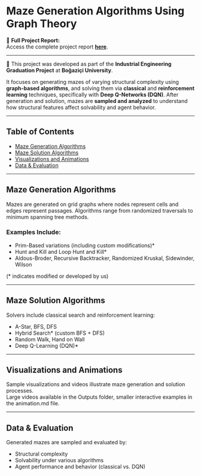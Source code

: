 # Maze Generation Algorithms Using Graph Theory

📄 **Full Project Report:**  
Access the complete project report **[here](#)**.

---

📌 This project was developed as part of the **Industrial Engineering Graduation Project** at **Boğaziçi University**.

It focuses on generating mazes of varying structural complexity using **graph-based algorithms**, and solving them via **classical** and **reinforcement learning** techniques, specifically with **Deep Q-Networks (DQN)**. After generation and solution, mazes are **sampled and analyzed** to understand how structural features affect solvability and agent behavior.

---

## Table of Contents

- [Maze Generation Algorithms](#maze-generation-algorithms)  
- [Maze Solution Algorithms](#maze-solution-algorithms)  
- [Visualizations and Animations](#visualizations-and-animations)  
- [Data & Evaluation](#data--evaluation)

---

## Maze Generation Algorithms

Mazes are generated on grid graphs where nodes represent cells and edges represent passages. Algorithms range from randomized traversals to minimum spanning tree methods.

### Examples Include:  
- Prim-Based variations (including custom modifications)*  
- Hunt and Kill and Loop Hunt and Kill*  
- Aldous-Broder, Recursive Backtracker, Randomized Kruskal, Sidewinder, Wilson

(* indicates modified or developed by us)

---

## Maze Solution Algorithms

Solvers include classical search and reinforcement learning:

- A-Star, BFS, DFS  
- Hybrid Search* (custom BFS + DFS)  
- Random Walk, Hand on Wall  
- Deep Q-Learning (DQN)*

---

## Visualizations and Animations

Sample visualizations and videos illustrate maze generation and solution processes.  
Large videos available in the Outputs folder, smaller interactive examples in the animation.md file.

---

## Data & Evaluation

Generated mazes are sampled and evaluated by:  
- Structural complexity  
- Solvability under various algorithms  
- Agent performance and behavior (classical vs. DQN)

